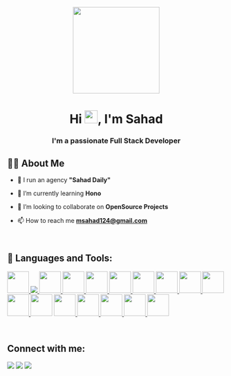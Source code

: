 <p align="center"><a href="#"><img width="auto" margin-left="50%" height="200px" src="https://cdn270.picsart.com/efd0e69d-9903-4e3e-94df-f2e1860aed3c/434362958042201.gif" height="175px"/></a></p>
<h1 align="center">Hi <img src="https://raw.githubusercontent.com/MartinHeinz/MartinHeinz/master/wave.gif" width="30px">, I'm Sahad</h1>
<h3 align="center">I'm a passionate Full Stack Developer</h3>


## 🙋‍♂️ About Me

- 🔭 I run an agency **"Sahad Daily"**

- 🌱 I’m currently learning **Hono**

- 👯 I’m looking to collaborate on **OpenSource Projects**

- 📫 How to reach me **msahad124@gmail.com**

<br/>

## 🚀 Languages and Tools:

<p align="left"> 
    <a href="https://www.w3schools.com/html/" target="_blank" title="HTML"> <img src="https://img.icons8.com/color/512/html-5--v1.png" height="50px"/> </a> 
    <a href="https://www.w3schools.com/css/css_intro.asp" target="_blank" title="CSS"> <img src="https://img.icons8.com/color/48/000000/css3.png"/> </a> 
    <a href="https://www.javascript.com/" target="_blank" title="Javascript"> <img src="https://img.icons8.com/color/512/javascript--v1.png" height="50px"/> </a>
    <a href="https://www.typescriptlang.org/" target="_blank" title="Typescript"> <img src="https://img.icons8.com/?size=256&id=wpZmKzk11AzJ&format=png" height="50px"/> </a> 
    <a href="https://nextjs.org/" target="_blank" title="Next js"> <img src="https://static-00.iconduck.com/assets.00/next-js-icon-512x512-zuauazrk.png" height="50px"/> </a> 
    <a href="https://reactjs.org/" target="_blank" title="React js"> <img src="https://img.icons8.com/color/512/react-native.png" height="50px"/> </a> 
    <a href="https://getbootstrap.com/" target="_blank" title="Bootstrap"> <img src="https://img.icons8.com/color/512/bootstrap.png" height="50px"/> </a> 
    <a href="https://tailwindcss.com/" target="_blank" title="Tailwind css"> <img src="https://img.icons8.com/color/512/tailwindcss.png" height="50px"/> </a> 
    <a href="https://www.blender.org/" target="_blank" title="Blender"> <img src="https://img.icons8.com/bubbles/512/blender-3d.png" height="50px"/> </a> 
    <a href="https://nodejs.org/en/" target="_blank" title="Node js"> <img src="https://img.icons8.com/color/256/nodejs.png" height="50px"/> </a> 
    <a href="https://git-scm.com/" target="_blank" title="Git"> <img src="https://img.icons8.com/color/256/git.png" height="50px"/> </a> 
    <a href="https://ui.shadcn.com/" target="_blank" title="Shadcn"> <img src="https://avatars.githubusercontent.com/u/124599?v=4" height="50px"/></a>
    <a href="https://redux.js.org/" target="_blank" title="Redux"> <img src="https://img.icons8.com/?size=512&id=jD-fJzVguBmw&format=png" height="50px"/> </a>
    <a href="https://expressjs.com/" target="_blank" title="Express js"> <img src="https://img.icons8.com/?size=512&id=SDVmtZ6VBGXt&format=png" height="50px"/>
    <a href="https://www.mongodb.com/" target="_blank" title="MongoDB"> <img src="https://img.icons8.com/?size=256&id=74402&format=png" height="50px"/>
    <a href="https://www.prisma.io/" target="_blank" title="Prisma"> <img src="https://img.icons8.com/?size=512&id=aqb9SdV9P8oC&format=png" height="50px"/>
    <a href="https://trpc.io/" target="_blank" title="Trpc"> <img src="https://trpc.io/img/logo.svg" height="50px"/></a>
</p>
<br/>

## Connect with me:
<p align="left">

<a href = "https://www.linkedin.com/in/sahad-pop/"><img src="https://img.icons8.com/fluent/48/000000/linkedin.png"/></a>
<a href = "https://www.instagram.com/sahad__.x/?next=%2F"><img src="https://img.icons8.com/fluent/48/000000/instagram-new.png"/></a>
<a href = "https://www.youtube.com/channel/UCVOR8gU2bH6oU3kRCPX1Cvw"><img src="https://img.icons8.com/color/48/000000/youtube-play.png"/></a>

</p>
